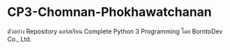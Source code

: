 # CP3-Chomnan-Phokhawatchanan
ตัวอย่าง Repository คอร์สเรียน  Complete Python 3 Programming โดย BorntoDev Co., Ltd.

